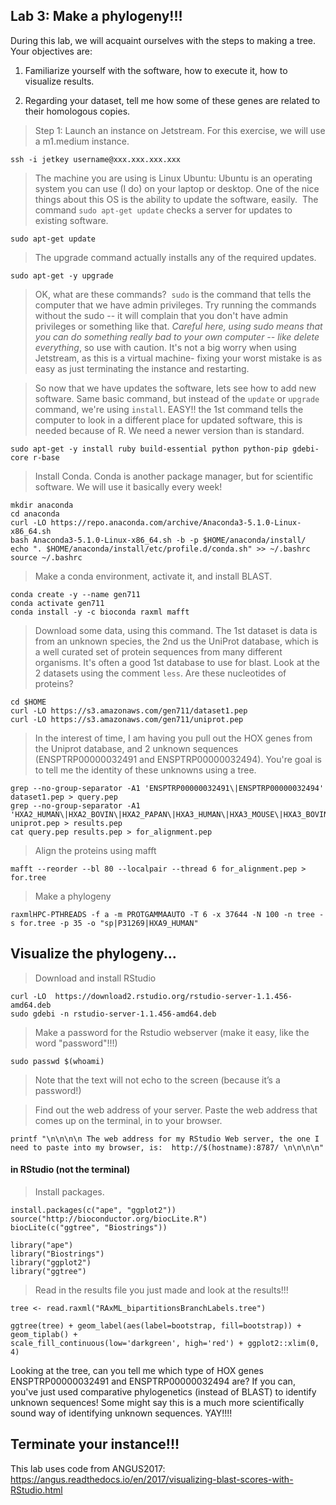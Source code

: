 Lab 3: Make a phylogeny!!!
--

During this lab, we will acquaint ourselves with the steps to making a tree. Your objectives are:


1. Familiarize yourself with the software, how to execute it, how to visualize results.

2. Regarding your dataset, tell me how some of these genes are related to their homologous copies.


> Step 1: Launch an instance on Jetstream. For this exercise, we will use a m1.medium instance.

```
ssh -i jetkey username@xxx.xxx.xxx.xxx
```

> The machine you are using is Linux Ubuntu: Ubuntu is an operating system you can use (I do) on your laptop or desktop. One of the nice things about this OS is the ability to update the software, easily.  The command `sudo apt-get update` checks a server for updates to existing software.


```
sudo apt-get update
```

> The upgrade command actually installs any of the required updates.

```
sudo apt-get -y upgrade
```

> OK, what are these commands?  `sudo` is the command that tells the computer that we have admin privileges. Try running the commands without the sudo -- it will complain that you don't have admin privileges or something like that. *Careful here, using sudo means that you can do something really bad to your own computer -- like delete everything*, so use with caution. It's not a big worry when using Jetstream, as this is a virtual machine- fixing your worst mistake is as easy as just terminating the instance and restarting.


> So now that we have updates the software, lets see how to add new software. Same basic command, but instead of the `update` or `upgrade` command, we're using `install`. EASY!!
> the 1st command tells the computer to look in a different place for updated software, this is needed because of R. We need a newer version than is standard.


```
sudo apt-get -y install ruby build-essential python python-pip gdebi-core r-base

```


> Install Conda. Conda is another package manager, but for scientific software. We will use it basically every week!

```
mkdir anaconda
cd anaconda
curl -LO https://repo.anaconda.com/archive/Anaconda3-5.1.0-Linux-x86_64.sh
bash Anaconda3-5.1.0-Linux-x86_64.sh -b -p $HOME/anaconda/install/
echo ". $HOME/anaconda/install/etc/profile.d/conda.sh" >> ~/.bashrc
source ~/.bashrc
```

> Make a conda environment, activate it, and install BLAST.

```
conda create -y --name gen711
conda activate gen711
conda install -y -c bioconda raxml mafft
```


>Download some data, using this command. The 1st dataset is data is from an unknown species, the 2nd us the UniProt database, which is a well curated set of protein sequences from many different organisms. It's often a good 1st database to use for blast. Look at the 2 datasets using the comment `less`. Are these nucleotides of proteins?

```
cd $HOME
curl -LO https://s3.amazonaws.com/gen711/dataset1.pep
curl -LO https://s3.amazonaws.com/gen711/uniprot.pep

```

>In the interest of time, I am having you pull out the HOX genes from the Uniprot database, and 2 unknown sequences (ENSPTRP00000032491 and ENSPTRP00000032494). You're goal is to tell me the identity of these unknowns using a tree.

```
grep --no-group-separator -A1 'ENSPTRP00000032491\|ENSPTRP00000032494' dataset1.pep > query.pep
grep --no-group-separator -A1 'HXA2_HUMAN\|HXA2_BOVIN\|HXA2_PAPAN\|HXA3_HUMAN\|HXA3_MOUSE\|HXA3_BOVIN\|HXA9_HUMAN' uniprot.pep > results.pep
cat query.pep results.pep > for_alignment.pep
```



>Align the proteins using mafft


```
mafft --reorder --bl 80 --localpair --thread 6 for_alignment.pep > for.tree
```

> Make a phylogeny
```
raxmlHPC-PTHREADS -f a -m PROTGAMMAAUTO -T 6 -x 37644 -N 100 -n tree -s for.tree -p 35 -o "sp|P31269|HXA9_HUMAN"
```


## Visualize the phylogeny...

> Download and install RStudio

```
curl -LO  https://download2.rstudio.org/rstudio-server-1.1.456-amd64.deb
sudo gdebi -n rstudio-server-1.1.456-amd64.deb
```

> Make a password for the Rstudio webserver (make it easy, like the word "password"!!!)

```
sudo passwd $(whoami)
```

>Note that the text will not echo to the screen (because it’s a password!)

> Find out the web address of your server. Paste the web address that comes up on the terminal, in to your browser.

```
printf "\n\n\n\n The web address for my RStudio Web server, the one I need to paste into my browser, is:  http://$(hostname):8787/ \n\n\n\n"
```

#### in RStudio (not the terminal)

>Install packages.

```
install.packages(c("ape", "ggplot2"))
source("http://bioconductor.org/biocLite.R")
biocLite(c("ggtree", "Biostrings"))

library("ape")
library("Biostrings")
library("ggplot2")
library("ggtree")
```

>Read in the results file you just made and look at the results!!!

```
tree <- read.raxml("RAxML_bipartitionsBranchLabels.tree")

ggtree(tree) + geom_label(aes(label=bootstrap, fill=bootstrap)) + geom_tiplab() +
scale_fill_continuous(low='darkgreen', high='red') + ggplot2::xlim(0, 4)
```

Looking at the tree, can you tell me which type of HOX genes ENSPTRP00000032491 and ENSPTRP00000032494 are? If you can, you've just used comparative phylogenetics (instead of BLAST) to identify unknown sequences! Some might say this is a much more scientifically sound way of identifying unknown sequences. YAY!!!!

## Terminate your instance!!!

This lab uses code from ANGUS2017: https://angus.readthedocs.io/en/2017/visualizing-blast-scores-with-RStudio.html
